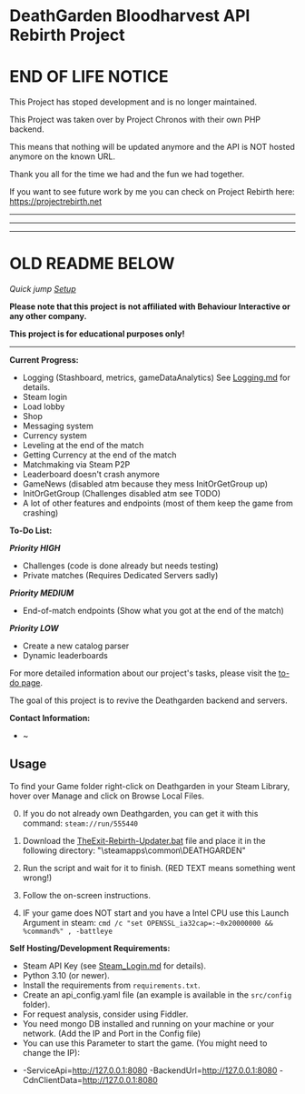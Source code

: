 # DeathGarden Bloodharvest API Rebirth Project

# END OF LIFE NOTICE

This Project has stoped development and is no longer maintained.

This Project was taken over by Project Chronos with their own PHP backend.

This means that nothing will be updated anymore and the API is NOT hosted anymore on the known URL.

Thank you all for the time we had and the fun we had together.

If you want to see future work by me you can check on Project Rebirth here: https://projectrebirth.net

****
****
****

#  OLD README BELOW

*Quick jump [Setup](https://github.com/wolfswolke/DeathGarden_API_Rebirth?tab=readme-ov-file#usage)*

**Please note that this project is not affiliated with Behaviour Interactive or any other company.**

**This project is for educational purposes only!**


****

**Current Progress:**
- Logging (Stashboard, metrics, gameDataAnalytics) See [Logging.md](https://github.com/wolfswolke/DeathGarden_API_Rebirth/blob/master/Doc/Logging.md) for details.
- Steam login
- Load lobby
- Shop
- Messaging system
- Currency system
- Leveling at the end of the match
- Getting Currency at the end of the match
- Matchmaking via Steam P2P
- Leaderboard doesn't crash anymore
- GameNews (disabled atm because they mess InitOrGetGroup up)
- InitOrGetGroup (Challenges disabled atm see TODO)
- A lot of other features and endpoints (most of them keep the game from crashing)


**To-Do List:**

***Priority HIGH***
- Challenges (code is done already but needs testing)
- Private matches (Requires Dedicated Servers sadly)

***Priority MEDIUM***
- End-of-match endpoints (Show what you got at the end of the match)

***Priority LOW***
- Create a new catalog parser
- Dynamic leaderboards

For more detailed information about our project's tasks, please visit the [to-do page](https://github.com/users/wolfswolke/projects/2/views/1).

The goal of this project is to revive the Deathgarden backend and servers. 

**Contact Information:**
- ~

## Usage
 To find your Game folder right-click on Deathgarden in your Steam Library, hover over Manage and click on Browse Local Files.

0. If you do not already own Deathgarden, you can get it with this command: 
`steam://run/555440`

1. Download the [TheExit-Rebirth-Updater.bat](https://github.com/wolfswolke/DeathGarden_API_Rebirth/blob/master/src/files/TheExit-Rebirth-Updater.bat) file and place it in the following directory: "\steamapps\common\DEATHGARDEN\"

2. Run the script and wait for it to finish. (RED TEXT means something went wrong!)

3. Follow the on-screen instructions.

4. IF your game does NOT start and you have a Intel CPU use this Launch Argument in steam: `cmd /c "set OPENSSL_ia32cap=:~0x20000000 && %command%" , -battleye`

**Self Hosting/Development Requirements:**
- Steam API Key (see [Steam_Login.md](https://github.com/wolfswolke/DeathGarden_API_Rebirth/blob/master/Doc/Steam_Login.md) for details).
- Python 3.10 (or newer).
- Install the requirements from `requirements.txt`.
- Create an api_config.yaml file (an example is available in the `src/config` folder).
- For request analysis, consider using Fiddler.
- You need mongo DB installed and running on your machine or your network. (Add the IP and Port in the Config file)
- You can use this Parameter to start the game. (You might need to change the IP):
* -ServiceApi=http://127.0.0.1:8080 -BackendUrl=http://127.0.0.1:8080 -CdnClientData=http://127.0.0.1:8080
